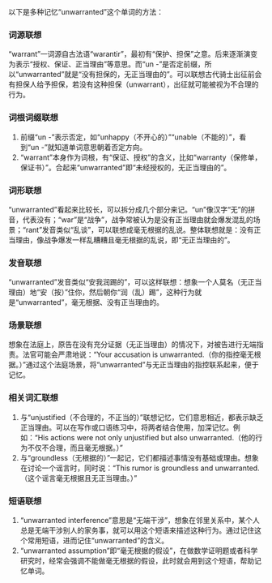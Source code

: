 以下是多种记忆“unwarranted”这个单词的方法：

### 词源联想
“warrant”一词源自古法语“warantir”，最初有“保护、担保”之意。后来逐渐演变为表示“授权、保证、正当理由”等意思。而“un -”是否定前缀，所以“unwarranted”就是“没有担保的，无正当理由的”。可以联想古代骑士出征前会有担保人给予担保，若没有这种担保（unwarrant），出征就可能被视为不合理的行为。

### 词根词缀联想
1. 前缀“un -”表示否定，如“unhappy（不开心的）”“unable（不能的）”，看到“un -”就知道单词意思朝着否定方向。
2. “warrant”本身作为词根，有“保证、授权”的含义，比如“warranty（保修单，保证书）”。合起来“unwarranted”即“未经授权的，无正当理由的”。

### 词形联想
“unwarranted”看起来比较长，可以拆分成几个部分来记。“un”像汉字“无”的拼音，代表没有；“war”是“战争”，战争常被认为是没有正当理由就会爆发混乱的场景；“rant”发音类似“乱谈”，可以联想成毫无根据的乱说。整体联想就是：没有正当理由，像战争爆发一样乱糟糟且毫无根据的乱说，即“无正当理由的”。

### 发音联想
“unwarranted”发音类似“安我润踢的”，可以这样联想：想象一个人莫名（无正当理由）地“安（按）”住你，然后朝你“润（乱）踢”，这种行为就是“unwarranted”，毫无根据、没有正当理由的。

### 场景联想
想象在法庭上，原告在没有充分证据（无正当理由）的情况下，对被告进行无端指责。法官可能会严肃地说：“Your accusation is unwarranted.（你的指控毫无根据。）”通过这个法庭场景，将“unwarranted”与无正当理由的指控联系起来，便于记忆。

### 相关词汇联想
1. 与“unjustified（不合理的，不正当的）”联想记忆，它们意思相近，都表示缺乏正当理由。可以在写作或口语练习中，将两者结合使用，加深记忆。例如：“His actions were not only unjustified but also unwarranted.（他的行为不仅不合理，而且毫无根据。）”
2. 与“groundless（无根据的）”一起记，它们都描述事情没有基础或理由。想象在讨论一个谣言时，同时说：“This rumor is groundless and unwarranted.（这个谣言毫无根据且无正当理由。）”

### 短语联想
1. “unwarranted interference”意思是“无端干涉”，想象在邻里关系中，某个人总是无端干涉别人的家务事，就可以用这个短语来描述这种行为。通过记住这个常用短语，进而记住“unwarranted”的含义。
2. “unwarranted assumption”即“毫无根据的假设”，在做数学证明题或者科学研究时，经常会强调不能做毫无根据的假设，此时就会用到这个短语，帮助记忆单词。 